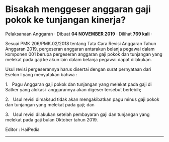 Bisakah menggeser anggaran gaji pokok ke tunjangan kinerja?
===========================================================

Pelaksanaan Anggaran · Dibuat **04 NOVEMBER 2019** · Dilihat **769 kali** ·

Sesuai PMK 206/PMK.02/2018 tentang Tata Cara Revisi Anggaran Tahun Anggaran 2019, pergeseran anggaran antarakun belanja pegawai dalam komponen 001 berupa pergeseran anggaran gaji pokok dan tunjangan yang melekat pada gaji ke akun lain dalam belanja pegawai dapat dilakukan.

  

Usul revisi pergeserannya harus disertai dengan surat pernyataan dari Eselon I yang menyatakan bahwa :

1.   Pagu Anggaran gaji pokok dan tunjangan yang melekat pada gaji di Satker yang alokasi  anggarannya akan digeser tersebut berlebih;

2.   Usul revisi dimaksud tidak akan mengakibatkan pagu minus gaji pokok dan tunjangan yang melekat pada gaji; dan

3.   Usul revisi dilakukan setelah pembayaran gaji dan tunjangan yang melekat pada gaji bulan Oktober tahun 2019.

  

  

Editor : HaiPedia

  
  
  

* * *